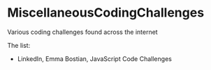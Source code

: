 # MiscellaneousCodingChallenges
Various coding challenges found across the internet

The list:
- LinkedIn, Emma Bostian, JavaScript Code Challenges
